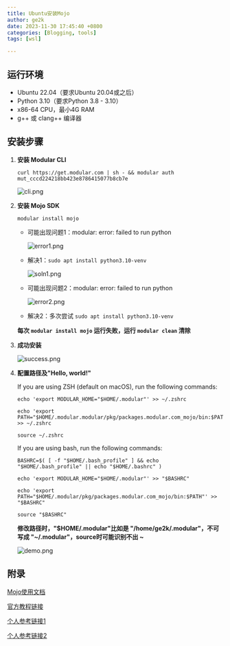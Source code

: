 ```yaml
---
title: Ubuntu安装Mojo
author: ge2k
date: 2023-11-30 17:45:40 +0800
categories: [Blogging, tools]
tags: [wsl]

---
```


## 运行环境
- Ubuntu 22.04（要求Ubuntu 20.04或之后）
- Python 3.10（要求Python 3.8 - 3.10）
- x86-64 CPU，最小4G RAM
- g++ 或 clang++ 编译器

## 安装步骤

1. **安装 Modular CLI**

    `curl https://get.modular.com | sh - && modular auth mut_cccd224218bb423e8786415077b8cb7e`

    ![cli.png](https://raw.githubusercontent.com/acse-yj522/acse-yj522.github.io/main/_posts/figures/231130cli.png)

2. **安装 Mojo SDK**

    `modular install mojo`

    - 可能出现问题1：modular: error: failed to run python

        ![error1.png](https://raw.githubusercontent.com/acse-yj522/acse-yj522.github.io/main/_posts/figures/231130error1.png)

    - 解决1：`sudo apt install python3.10-venv`

        ![soln1.png](https://raw.githubusercontent.com/acse-yj522/acse-yj522.github.io/main/_posts/figures/231130soln1.png)

    - 可能出现问题2：modular: error: failed to run python

        ![error2.png](https://raw.githubusercontent.com/acse-yj522/acse-yj522.github.io/main/_posts/figures/231130error2.png)

    - 解决2：多次尝试 `sudo apt install python3.10-venv`

    **每次 `modular install mojo` 运行失败，运行 `modular clean` 清除**

3. **成功安装**

    ![success.png](https://raw.githubusercontent.com/acse-yj522/acse-yj522.github.io/main/_posts/figures/231130success.png)

4. **配置路径及"Hello, world!"**

    If you are using ZSH (default on macOS), run the following commands:

    ```shell
    echo 'export MODULAR_HOME="$HOME/.modular"' >> ~/.zshrc

    echo 'export PATH="$HOME/.modular.modular/pkg/packages.modular.com_mojo/bin:$PATH"' >> ~/.zshrc

    source ~/.zshrc
    ```

    If you are using bash, run the following commands:

    ```shell
    BASHRC=$( [ -f "$HOME/.bash_profile" ] && echo "$HOME/.bash_profile" || echo "$HOME/.bashrc" )

    echo 'export MODULAR_HOME="$HOME/.modular"' >> "$BASHRC"

    echo 'export PATH="$HOME/.modular/pkg/packages.modular.com_mojo/bin:$PATH"' >> "$BASHRC"

    source "$BASHRC"
    ```
    **修改路径时，"$HOME/.modular"比如是 "/home/ge2k/.modular"，不可写成 "~/.modular"，source时可能识别不出 ~**

    ![demo.png](https://raw.githubusercontent.com/acse-yj522/acse-yj522.github.io/main/_posts/figures/231130demo.png)


## 附录

[Mojo使用文档](https://docs.modular.com/mojo/)

[官方教程链接](https://developer.modular.com/download)

[个人参考链接1](https://www.ewbang.com/community/article/details/961944197.html)

[个人参考链接2](https://www.bilibili.com/read/cv26616475/)